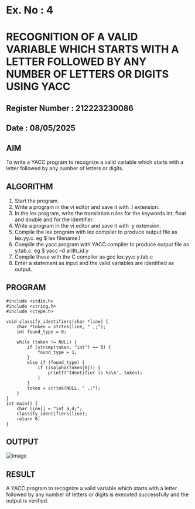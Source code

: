 # Ex. No : 4	
# RECOGNITION OF A VALID VARIABLE WHICH STARTS WITH A LETTER FOLLOWED BY ANY NUMBER OF LETTERS OR DIGITS USING YACC
## Register Number : 212223230086
## Date : 08/05/2025

## AIM   
To write a YACC program to recognize a valid variable which starts with a letter followed by any number of letters or digits.

## ALGORITHM
1.	Start the program.
2.	Write a program in the vi editor and save it with .l extension.
3.	In the lex program, write the translation rules for the keywords int, float and double and for the identifier.
4.	Write a program in the vi editor and save it with .y extension.
5.	Compile the lex program with lex compiler to produce output file as lex.yy.c. eg $ lex filename.l
6.	Compile the yacc program with YACC compiler to produce output file as y.tab.c. eg $ yacc –d arith_id.y
7.	Compile these with the C compiler as gcc lex.yy.c y.tab.c
8.	Enter a statement as input and the valid variables are identified as output.

## PROGRAM
```
#include <stdio.h>
#include <string.h>
#include <ctype.h>

void classify_identifiers(char *line) {
    char *token = strtok(line, " ,;");
    int found_type = 0;

    while (token != NULL) {
        if (strcmp(token, "int") == 0) {
            found_type = 1;
        } 
        else if (found_type) {
            if (isalpha(token[0])) {
                printf("Identifier is %s\n", token);
            }
        }
        token = strtok(NULL, " ,;");
    }
}
int main() {
    char line[] = "int a,d;";
    classify_identifiers(line);
    return 0;
}
```

## OUTPUT 

![image](https://github.com/user-attachments/assets/9def07bb-d0b4-4c24-a286-87080e31e693)

## RESULT
A  YACC program to recognize a valid variable which starts with a letter followed by any number of letters or digits is executed successfully and the output is verified.



